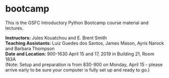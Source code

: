 # bootcamp
This is the GSFC Introductory Python Bootcamp course material and lectures.

<b>Instructors:</b> Jules Kouatchou and E. Brent Smith <br />
<b>Teaching Assistants:</b> Luiz Guedes dos Santos, James Mason, Ayris Narock and Barbara Thompson <br />
<b>Date and Location:</b> 900-1630 April 15 and 17, 2019 in Building 21, Room 183A <br />
(Note:  Setup and preparation is from 830-900 on Monday, April 15 - please arrive early to be sure your computer is fully set up and ready to go.)
